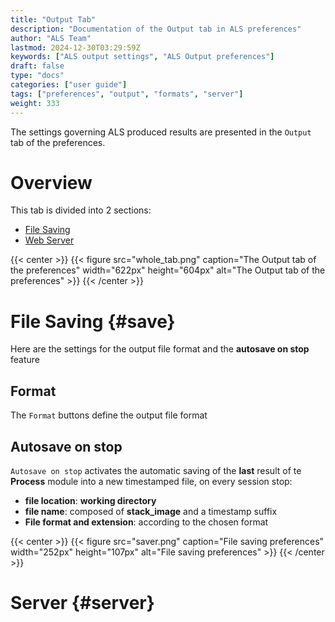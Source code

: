 ```yaml
---
title: "Output Tab"
description: "Documentation of the Output tab in ALS preferences"
author: "ALS Team"
lastmod: 2024-12-30T03:29:59Z
keywords: ["ALS output settings", "ALS Output preferences"]
draft: false
type: "docs"
categories: ["user guide"]
tags: ["preferences", "output", "formats", "server"]
weight: 333
---
```


The settings governing ALS produced results are presented in the `Output` tab of the preferences.

<div class="row">
<div class="col-md-4">

# Overview

This tab is divided into 2 sections:

- [File Saving](#save)
- [Web Server](#server)

</div>
<div class="col-md-8 d-flex align-items-center justify-content-center">
{{< center >}}
{{< figure src="whole_tab.png"
caption="The Output tab of the preferences"
width="622px"
height="604px"
alt="The Output tab of the preferences" >}}
{{< /center >}}

</div>
</div>

# File Saving {#save}

Here are the settings for the output file format and the **autosave on stop** feature

<div class="row">
<div class="col-md-8">

## Format

The `Format` buttons define the output file format

## Autosave on stop

`Autosave on stop` activates the automatic saving of the **last** result of te **Process** module into a new 
timestamped file, on every session stop:

- **file location**: **working directory**
- **file name**: composed of **stack_image** and a timestamp suffix
- **File format and extension**: according to the chosen format

</div>
<div class="col-md-4 d-flex align-items-center justify-content-center">

{{< center >}}
{{< figure src="saver.png"
caption="File saving preferences"
width="252px"
height="107px"
alt="File saving preferences" >}}
{{< /center >}}

</div>
</div>

# Server {#server}